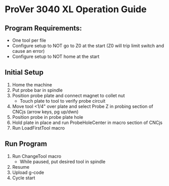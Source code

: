 # ProVer 3040 XL Operation Guide

## Program Requirements:
* One tool per file
* Configure setup to NOT go to Z0 at the start (Z0 will trip limit switch and cause an error)
* Configure setup to NOT home at the start

## Initial Setup
1. Home the machine
2. Put probe bar in spindle
3. Position probe plate and connect magnet to collet nut
   * Touch plate to tool to verify probe circuit
5. Move tool <1/4" over plate and select Probe Z in probing section of CNCjs (arrow keys, pg up/dwn)
6. Position probe in probe plate hole
7. Hold plate in place and run ProbeHoleCenter in macro section of CNCjs
8. Run LoadFirstTool macro

## Run Program
1. Run ChangeTool macro
   * While paused, put desired tool in spindle
2. Resume
3. Upload g-code
4. Cycle start
